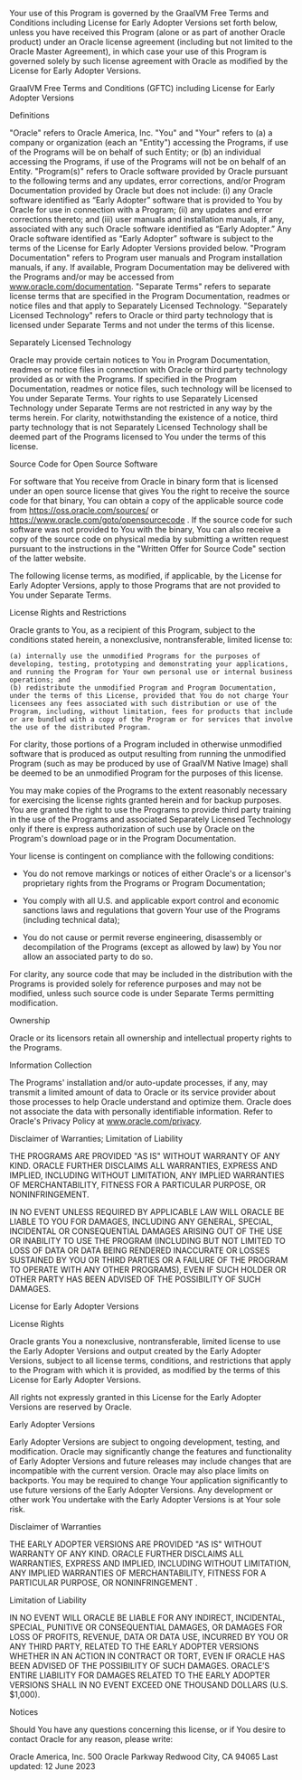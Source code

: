 Your use of this Program is governed by the GraalVM Free Terms and Conditions including License for Early Adopter Versions set forth below, unless you have received this Program (alone or as part of another Oracle product) under an Oracle license agreement (including but not limited to the Oracle Master Agreement), in which case your use of this Program is governed solely by such license agreement with Oracle as modified by the License for Early Adopter Versions.

GraalVM Free Terms and Conditions (GFTC) including License for Early Adopter Versions

Definitions

"Oracle" refers to Oracle America, Inc. "You" and "Your" refers to (a) a company or organization (each an "Entity") accessing the Programs, if use of the Programs will be on behalf of such Entity; or (b) an individual accessing the Programs, if use of the Programs will not be on behalf of an Entity. "Program(s)" refers to Oracle software provided by Oracle pursuant to the following terms and any updates, error corrections, and/or Program Documentation provided by Oracle but does not include: (i) any Oracle software identified as “Early Adopter” software that is provided to You by Oracle for use in connection with a Program; (ii) any updates and error corrections thereto; and (iii) user manuals and installation manuals, if any, associated with any such Oracle software identified as “Early Adopter.” Any Oracle software identified as “Early Adopter” software is subject to the terms of the License for Early Adopter Versions provided below. "Program Documentation" refers to Program user manuals and Program installation manuals, if any. If available, Program Documentation may be delivered with the Programs and/or may be accessed from www.oracle.com/documentation. "Separate Terms" refers to separate license terms that are specified in the Program Documentation, readmes or notice files and that apply to Separately Licensed Technology. "Separately Licensed Technology" refers to Oracle or third party technology that is licensed under Separate Terms and not under the terms of this license.

Separately Licensed Technology

Oracle may provide certain notices to You in Program Documentation, readmes or notice files in connection with Oracle or third party technology provided as or with the Programs. If specified in the Program Documentation, readmes or notice files, such technology will be licensed to You under Separate Terms. Your rights to use Separately Licensed Technology under Separate Terms are not restricted in any way by the terms herein. For clarity, notwithstanding the existence of a notice, third party technology that is not Separately Licensed Technology shall be deemed part of the Programs licensed to You under the terms of this license.

Source Code for Open Source Software

For software that You receive from Oracle in binary form that is licensed under an open source license that gives You the right to receive the source code for that binary, You can obtain a copy of the applicable source code from https://oss.oracle.com/sources/ or https://www.oracle.com/goto/opensourcecode . If the source code for such software was not provided to You with the binary, You can also receive a copy of the source code on physical media by submitting a written request pursuant to the instructions in the "Written Offer for Source Code" section of the latter website.

The following license terms, as modified, if applicable, by the License for Early Adopter Versions, apply to those Programs that are not provided to You under Separate Terms.

License Rights and Restrictions

Oracle grants to You, as a recipient of this Program, subject to the conditions stated herein, a nonexclusive, nontransferable, limited license to:

    (a) internally use the unmodified Programs for the purposes of developing, testing, prototyping and demonstrating your applications, and running the Program for Your own personal use or internal business operations; and
    (b) redistribute the unmodified Program and Program Documentation, under the terms of this License, provided that You do not charge Your licensees any fees associated with such distribution or use of the Program, including, without limitation, fees for products that include or are bundled with a copy of the Program or for services that involve the use of the distributed Program.

For clarity, those portions of a Program included in otherwise unmodified software that is produced as output resulting from running the unmodified Program (such as may be produced by use of GraalVM Native Image) shall be deemed to be an unmodified Program for the purposes of this license.

You may make copies of the Programs to the extent reasonably necessary for exercising the license rights granted herein and for backup purposes. You are granted the right to use the Programs to provide third party training in the use of the Programs and associated Separately Licensed Technology only if there is express authorization of such use by Oracle on the Program's download page or in the Program Documentation.

Your license is contingent on compliance with the following conditions:

- You do not remove markings or notices of either Oracle's or a licensor's proprietary rights from the Programs or Program Documentation;

- You comply with all U.S. and applicable export control and economic sanctions laws and regulations that govern Your use of the Programs (including technical data);

- You do not cause or permit reverse engineering, disassembly or decompilation of the Programs (except as allowed by law) by You nor allow an associated party to do so.

For clarity, any source code that may be included in the distribution with the Programs is provided solely for reference purposes and may not be modified, unless such source code is under Separate Terms permitting modification.

Ownership

Oracle or its licensors retain all ownership and intellectual property rights to the Programs.

Information Collection

The Programs' installation and/or auto-update processes, if any, may transmit a limited amount of data to Oracle or its service provider about those processes to help Oracle understand and optimize them. Oracle does not associate the data with personally identifiable information. Refer to Oracle's Privacy Policy at www.oracle.com/privacy.

Disclaimer of Warranties; Limitation of Liability

THE PROGRAMS ARE PROVIDED "AS IS" WITHOUT WARRANTY OF ANY KIND. ORACLE FURTHER DISCLAIMS ALL WARRANTIES, EXPRESS AND IMPLIED, INCLUDING WITHOUT LIMITATION, ANY IMPLIED WARRANTIES OF MERCHANTABILITY, FITNESS FOR A PARTICULAR PURPOSE, OR NONINFRINGEMENT.

IN NO EVENT UNLESS REQUIRED BY APPLICABLE LAW WILL ORACLE BE LIABLE TO YOU FOR DAMAGES, INCLUDING ANY GENERAL, SPECIAL, INCIDENTAL OR CONSEQUENTIAL DAMAGES ARISING OUT OF THE USE OR INABILITY TO USE THE PROGRAM (INCLUDING BUT NOT LIMITED TO LOSS OF DATA OR DATA BEING RENDERED INACCURATE OR LOSSES SUSTAINED BY YOU OR THIRD PARTIES OR A FAILURE OF THE PROGRAM TO OPERATE WITH ANY OTHER PROGRAMS), EVEN IF SUCH HOLDER OR OTHER PARTY HAS BEEN ADVISED OF THE POSSIBILITY OF SUCH DAMAGES.

License for Early Adopter Versions

License Rights

Oracle grants You a nonexclusive, nontransferable, limited license to use the Early Adopter Versions and output created by the Early Adopter Versions, subject to all license terms, conditions, and restrictions that apply to the Program with which it is provided, as modified by the terms of this License for Early Adopter Versions.

All rights not expressly granted in this License for the Early Adopter Versions are reserved by Oracle.

Early Adopter Versions

Early Adopter Versions are subject to ongoing development, testing, and modification. Oracle may significantly change the features and functionality of Early Adopter Versions and future releases may include changes that are incompatible with the current version. Oracle may also place limits on backports. You may be required to change Your application significantly to use future versions of the Early Adopter Versions. Any development or other work You undertake with the Early Adopter Versions is at Your sole risk.

Disclaimer of Warranties

THE EARLY ADOPTER VERSIONS ARE PROVIDED "AS IS" WITHOUT WARRANTY OF ANY KIND. ORACLE FURTHER DISCLAIMS ALL WARRANTIES, EXPRESS AND IMPLIED, INCLUDING WITHOUT LIMITATION, ANY IMPLIED WARRANTIES OF MERCHANTABILITY, FITNESS FOR A PARTICULAR PURPOSE, OR NONINFRINGEMENT .

Limitation of Liability

IN NO EVENT WILL ORACLE BE LIABLE FOR ANY INDIRECT, INCIDENTAL, SPECIAL, PUNITIVE OR CONSEQUENTIAL DAMAGES, OR DAMAGES FOR LOSS OF PROFITS, REVENUE, DATA OR DATA USE, INCURRED BY YOU OR ANY THIRD PARTY, RELATED TO THE EARLY ADOPTER VERSIONS WHETHER IN AN ACTION IN CONTRACT OR TORT, EVEN IF ORACLE HAS BEEN ADVISED OF THE POSSIBILITY OF SUCH DAMAGES. ORACLE’S ENTIRE LIABILITY FOR DAMAGES RELATED TO THE EARLY ADOPTER VERSIONS SHALL IN NO EVENT EXCEED ONE THOUSAND DOLLARS (U.S. $1,000).

Notices

Should You have any questions concerning this license, or if You desire to contact Oracle for any reason, please write:

Oracle America, Inc.
500 Oracle Parkway
Redwood City, CA 94065
Last updated: 12 June 2023 
